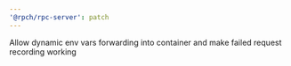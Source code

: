 ```yaml
---
'@rpch/rpc-server': patch
---
```


Allow dynamic env vars forwarding into container and make failed request recording working
